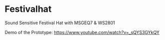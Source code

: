 # Festivalhat
Sound Sensitive Festival Hat with MSGEQ7 &amp; WS2801

Demo of the Prototype:
https://www.youtube.com/watch?v=_sQYS3GYkQY

